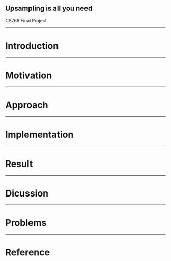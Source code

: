 ## Upsampling is all you need

CS766 Final Project

-------------------------
# Introduction 

-------------------------

# Motivation

-------------------------

# Approach

-------------------------

# Implementation

-------------------------

# Result

-------------------------
# Dicussion


-------------------------
# Problems

-------------------------
# Reference 

